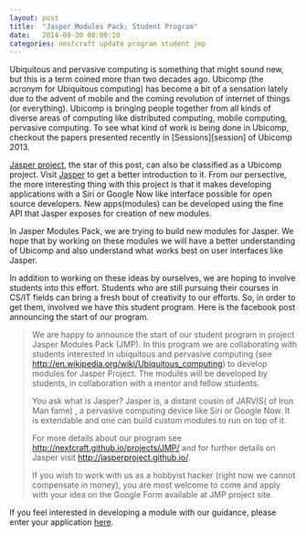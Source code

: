 ```yaml
---
layout: post
title:  "Jasper Modules Pack; Student Program"
date:   2014-09-30 00:00:10
categories: nextcraft update program student jmp
---
```


Ubiquitous and pervasive computing is something that might sound new, but this is a term coined more than two decades ago. Ubicomp (the acronym for Ubiquitous computing) has become a bit of a sensation lately due to the advent of mobile and the coming revolution of internet of things (or everything). Ubicomp is bringing people together from all kinds of diverse areas of computing like distributed computing, mobile computing, pervasive computing. To see what kind of work is being done in Ubicomp, checkout the papers presented recently in [Sessions][session] of Ubicomp 2013. 

[Jasper project][jasper], the star of this post, can also be classified as a Ubicomp project. Visit [Jasper][jasper] to get a better introduction to it. From our persective, the more interesting thing with this project is that it makes developing applications with a Siri or Google Now like interface possible for open source developers. New apps(modules) can be developed using the fine API that Jasper exposes for creation of new modules.

In Jasper Modules Pack, we are trying to build new modules for Jasper. We hope that by working on these modules we will have a better understanding of Ubicomp and also understand what works best on user interfaces like Jasper. 

In addition to working on these ideas by ourselves, we are hoping to involve students into this effort. Students who are still pursuing their courses in CS/IT fields can bring a fresh bout of creativity to our efforts. So, in order to get them, involved we have this student program. Here is the facebook post announcing the start of our program.

> We are happy to announce the start of our student program in project Jasper Modules Pack (JMP). In this program we are collaborating with students interested in ubiquitous and pervasive computing (see http://en.wikipedia.org/wiki/Ubiquitous_computing) to develop modules for Jasper Project. The modules will be developed by students, in collaboration with a mentor and fellow students.
> 
> You ask what is Jasper? Jasper is, a distant cousin of JARVIS( of Iron Man fame) , a pervasive computing device like Siri or Google Now. It is extendable and one can build custom modules to run on top of it.
> 
> For more details about our program see http://nextcraft.github.io/projects/JMP/ and for further details on Jasper visit http://jasperproject.github.io/.
> 
> If you wish to work with us as a hobbyist hacker (right now we cannot compensate in money), you are most welcome to come and apply with your idea on the Google Form available at JMP project site.

If you feel interested in developing a module with our guidance, please enter your application [here][here].

[jasper]: http://jasperproject.github.io
[nextcraft]:   https://github.com/nextcraft
[sessions]: http://www.ubicomp.org/ubicomp2013/program.php
[here]: https://docs.google.com/forms/d/1lhxsq5OSpbcbhA7SgzpjrLD7OU99elFddPaTJBCbhMk/viewform
